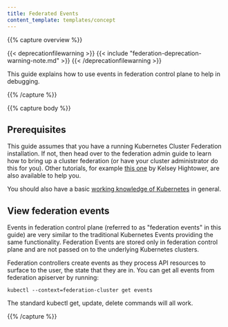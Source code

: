 ```yaml
---
title: Federated Events
content_template: templates/concept
---
```


{{% capture overview %}}

{{< deprecationfilewarning >}}
{{< include "federation-deprecation-warning-note.md" >}}
{{< /deprecationfilewarning >}}

This guide explains how to use events in federation control plane to help in debugging.

{{% /capture %}}


{{% capture body %}}

## Prerequisites

This guide assumes that you have a running Kubernetes Cluster
Federation installation. If not, then head over to the federation admin guide to learn how to
bring up a cluster federation (or have your cluster administrator do
this for you). Other tutorials, for example
[this one](https://github.com/kelseyhightower/kubernetes-cluster-federation)
by Kelsey Hightower, are also available to help you.

You should also have a basic
[working knowledge of Kubernetes](/docs/tutorials/kubernetes-basics/) in
general.

## View federation events

Events in federation control plane (referred to as "federation events" in
this guide) are very similar to the traditional Kubernetes
Events providing the same functionality.
Federation Events are stored only in federation control plane and are not passed on to the underlying Kubernetes clusters.

Federation controllers create events as they process API resources to surface to the
user, the state that they are in.
You can get all events from federation apiserver by running:

```shell
kubectl --context=federation-cluster get events
```

The standard kubectl get, update, delete commands will all work.

{{% /capture %}}
